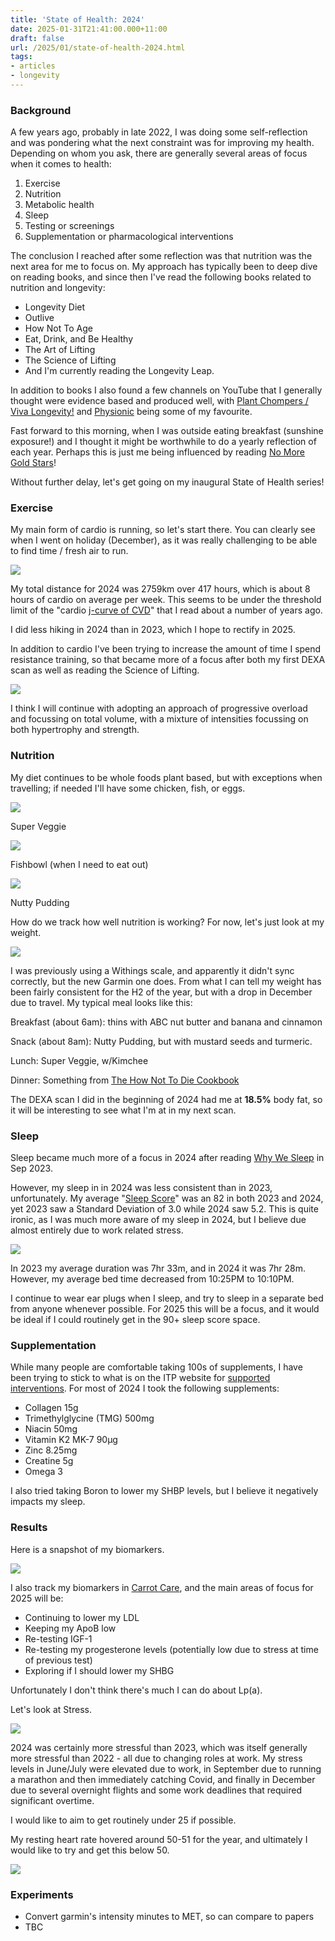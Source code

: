 ```yaml
---
title: 'State of Health: 2024'
date: 2025-01-31T21:41:00.000+11:00
draft: false
url: /2025/01/state-of-health-2024.html
tags: 
- articles
- longevity
---
```


### Background

A few years ago, probably in late 2022, I was doing some self-reflection and was pondering what the next constraint was for improving my health. Depending on whom you ask, there are generally several areas of focus when it comes to health:

1.  Exercise
2.  Nutrition
3.  Metabolic health
4.  Sleep
5.  Testing or screenings
6.  Supplementation or pharmacological interventions

The conclusion I reached after some reflection was that nutrition was the next area for me to focus on. My approach has typically been to deep dive on reading books, and since then I've read the following books related to nutrition and longevity:

*   Longevity Diet
*   Outlive
*   How Not To Age
*   Eat, Drink, and Be Healthy
*   The Art of Lifting
*   The Science of Lifting
*   And I'm currently reading the Longevity Leap.

In addition to books I also found a few channels on YouTube that I generally thought were evidence based and produced well, with [Plant Chompers / Viva Longevity!](https://www.youtube.com/@Viva-Longevity) and [Physionic](https://www.youtube.com/@Physionic) being some of my favourite.

  

Fast forward to this morning, when I was outside eating breakfast (sunshine exposure!) and I thought it might be worthwhile to do a yearly reflection of each year. Perhaps this is just me being influenced by reading [No More Gold Stars](https://www.amazon.com.au/More-Gold-Stars-Regenerating-Ourselves/dp/0989301389)!

  

Without further delay, let's get going on my inaugural State of Health series!

### Exercise

My main form of cardio is running, so let's start there. You can clearly see when I went on holiday (December), as it was really challenging to be able to find time / fresh air to run.

  

[![](Screenshot2025-01-31at8.10.15 am.png)](Screenshot2025-01-31at8.10.15 am.png)

  

  

  

My total distance for 2024 was 2759km over 417 hours, which is about 8 hours of cardio on average per week. This seems to be under the threshold limit of the "cardio [j-curve of CVD](https://pmc.ncbi.nlm.nih.gov/articles/PMC7431070/)" that I read about a number of years ago.

  

I did less hiking in 2024 than in 2023, which I hope to rectify in 2025.

  

In addition to cardio I've been trying to increase the amount of time I spend resistance training, so that became more of a focus after both my first DEXA scan as well as reading the Science of Lifting.

  

[![](Screenshot2025-01-31at8.24.37 am.png)](Screenshot2025-01-31at8.24.37 am.png)

  

I think I will continue with adopting an approach of progressive overload and focussing on total volume, with a mixture of intensities focussing on both hypertrophy and strength.

### Nutrition

My diet continues to be whole foods plant based, but with exceptions when travelling; if needed I'll have some chicken, fish, or eggs.

  

[![](sv.jpg)](sv.jpg)

Super Veggie

  

[![](IMG_2799.jpeg)](IMG_2799.jpeg)

Fishbowl (when I need to eat out)

  

[![](D780B530-FE23-4591-825A-74B4A58CF7D3.jpeg)](D780B530-FE23-4591-825A-74B4A58CF7D3.jpeg)

Nutty Pudding

  

How do we track how well nutrition is working? For now, let's just look at my weight.

  

[![](Screenshot2025-01-31at8.49.30 pm.png)](Screenshot2025-01-31at8.49.30 pm.png)

  

I was previously using a Withings scale, and apparently it didn't sync correctly, but the new Garmin one does. From what I can tell my weight has been fairly consistent for the H2 of the year, but with a drop in December due to travel. My typical meal looks like this:

  

Breakfast (about 6am): thins with ABC nut butter and banana and cinnamon

Snack (about 8am): Nutty Pudding, but with mustard seeds and turmeric.

Lunch: Super Veggie, w/Kimchee

Dinner: Something from [The How Not To Die Cookbook](https://nutritionfacts.org/book/how-not-to-die-cookbook/)

  

The DEXA scan I did in the beginning of 2024 had me at **18.5%** body fat, so it will be interesting to see what I'm at in my next scan. 

### Sleep

Sleep became much more of a focus in 2024 after reading [Why We Sleep](https://www.amazon.com.au/Why-We-Sleep-Science-Dreams/dp/0141983760?crid=3GFYDA14PZV7N&dib=eyJ2IjoiMSJ9.HqZgX72gI9PBGMtU0GUwo2axDi0vyYeL6Yd7dhsk4E2pPhgyHrRI31dO90lEk4F95_tc96Tkk79xc-IwOtptJXOU7QiqzGM2lhmaEuX3lkl-dXe3_NDe_FZhx2oH-HSKvEzbR5K3DSj1uXyYdq7THueUsEssq8hmWSdOrOVs0o-AazMhKBfStt6fqO1U7rYTijEKxnpK_B-ak9M6kYco0nvbCSAG9rboEB_HOLuSRG0JUdQ19UgOBf80mGBTm5SLgnEXsOP-PjTlWsPKatSygcha9Nz0MS7hxpjsfjqdBi3uEZIayaX5wyWSbVqGHlPw2lWZkIEkxp-I2lrpv1VVmkW0qGNUZsC2XikSYdaRzAbWEhRBH37vVur12MwGTkKSue-h0GgWJF1g45onQcHitnGzwyythj4YJCUueYvanZBZOY4QblR5epnbxkaPZwuC.1guDuFcWGuR3dOAPpkdkJihh6IdvmDFsKLz2GRZlOvs&dib_tag=se&keywords=why+we+sleep&qid=1738274327&sprefix=why+we+sleep%2Caps%2C351&sr=8-1) in Sep 2023.

  

However, my sleep in in 2024 was less consistent than in 2023, unfortunately. My average "[Sleep Score](https://www.garmin.com/en-US/blog/health/garmin-sleep-score-and-sleep-insights/)" was an 82 in both 2023 and 2024, yet 2023 saw a Standard Deviation of 3.0 while 2024 saw 5.2. This is quite ironic, as I was much more aware of my sleep in 2024, but I believe due almost entirely due to work related stress.

  

[![](Screenshot2025-01-31at9.03.55 am.png)](Screenshot2025-01-31at9.03.55 am.png)

  

  

In 2023 my average duration was 7hr 33m, and in 2024 it was 7hr 28m.  However, my average bed time decreased from 10:25PM to 10:10PM.

  

I continue to wear ear plugs when I sleep, and try to sleep in a separate bed from anyone whenever possible. For 2025 this will be a focus, and it would be ideal if I could routinely get in the 90+ sleep score space.

  

### Supplementation

While many people are comfortable taking 100s of supplements, I have been trying to stick to what is on the ITP website for [supported interventions](https://www.nia.nih.gov/research/dab/interventions-testing-program-itp/supported-interventions). For most of 2024 I took the following supplements:

*   Collagen 15g 
*   Trimethylglycine (TMG) 500mg
*   Niacin 50mg
*   Vitamin K2 MK-7 90µg
*   Zinc 8.25mg
*   Creatine 5g
*   Omega 3

I also tried taking Boron to lower my SHBP levels, but I believe it negatively impacts my sleep.

### Results

Here is a snapshot of my biomarkers.

  

[![](Screenshot2025-01-31at9.10.04 pm.png)](Screenshot2025-01-31at9.10.04 pm.png)

  

I also track my biomarkers in [Carrot Care](https://carrotcare.health/), and the main areas of focus for 2025 will be:

*   Continuing to lower my LDL
*   Keeping my ApoB low
*   Re-testing IGF-1
*   Re-testing my progesterone levels (potentially low due to stress at time of previous test)
*   Exploring if I should lower my SHBG

Unfortunately I don't think there's much I can do about Lp(a).

  

Let's look at Stress.

  

[![](Screenshot2025-01-31at9.28.45 pm.png)](Screenshot2025-01-31at9.28.45 pm.png)

  

  

2024 was certainly more stressful than 2023, which was itself generally more stressful than 2022 - all due to changing roles at work. My stress levels in June/July were elevated due to work, in September due to running a marathon and then immediately catching Covid, and finally in December due to several overnight flights and some work deadlines that required significant overtime.

  

I would like to aim to get routinely under 25 if possible.

  

My resting heart rate hovered around 50-51 for the year, and ultimately I would like to try and get this below 50.

  

[![](Screenshot2025-01-31at9.33.37 pm.png)](Screenshot2025-01-31at9.33.37 pm.png)

  

  
  

### Experiments

*   Convert garmin's intensity minutes to MET, so can compare to papers
*   TBC